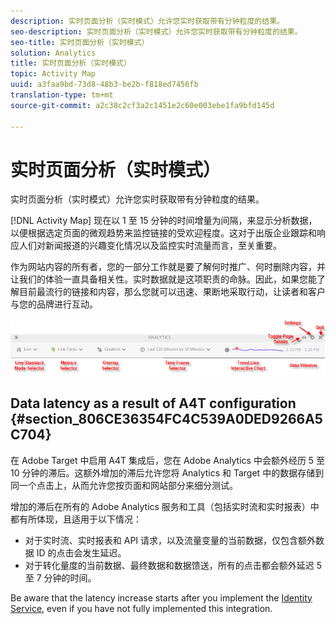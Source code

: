 ```yaml
---
description: 实时页面分析（实时模式）允许您实时获取带有分钟粒度的结果。
seo-description: 实时页面分析（实时模式）允许您实时获取带有分钟粒度的结果。
seo-title: 实时页面分析（实时模式）
solution: Analytics
title: 实时页面分析（实时模式）
topic: Activity Map
uuid: a3faa9bd-73d8-48b3-be2b-f818ed7456fb
translation-type: tm+mt
source-git-commit: a2c38c2cf3a2c1451e2c60e003ebe1fa9bfd145d

---
```



# 实时页面分析（实时模式）

实时页面分析（实时模式）允许您实时获取带有分钟粒度的结果。

[!DNL Activity Map] 现在以 1 至 15 分钟的时间增量为间隔，来显示分析数据，以便根据选定页面的微观趋势来监控链接的受欢迎程度。这对于出版企业跟踪和响应人们对新闻报道的兴趣变化情况以及监控实时流量而言，至关重要。

作为网站内容的所有者，您的一部分工作就是要了解何时推广、何时删除内容，并让我们的体验一直具备相关性。实时数据就是这项职责的命脉。因此，如果您能了解目前最流行的链接和内容，那么您就可以迅速、果断地采取行动，让读者和客户与您的品牌进行互动。

![](assets/live_mode.png)

<!-- 

Describe what you can do with the feature: - what is the data shown? why do I see trend lines everywhere? how do I choose a period in the trend? what do the overlays represent in live mode? how do you compute the gainers and losers overlays? what is the auto update mode?

 -->

## Data latency as a result of A4T configuration {#section_806CE36354FC4C539A0DED9266A5C704}

在 Adobe Target 中启用 A4T 集成后，您在 Adobe Analytics 中会额外经历 5 至 10 分钟的滞后。这额外增加的滞后允许您将 Analytics 和 Target 中的数据存储到同一个点击上，从而允许您按页面和网站部分来细分测试。

增加的滞后在所有的 Adobe Analytics 服务和工具（包括实时流和实时报表）中都有所体现，且适用于以下情况：

* 对于实时流、实时报表和 API 请求，以及流量变量的当前数据，仅包含额外数据 ID 的点击会发生延迟。
* 对于转化量度的当前数据、最终数据和数据馈送，所有的点击都会额外延迟 5 至 7 分钟的时间。

Be aware that the latency increase starts after you implement the [Identity Service](https://marketing.adobe.com/resources/help/en_US/mcvid/), even if you have not fully implemented this integration.
